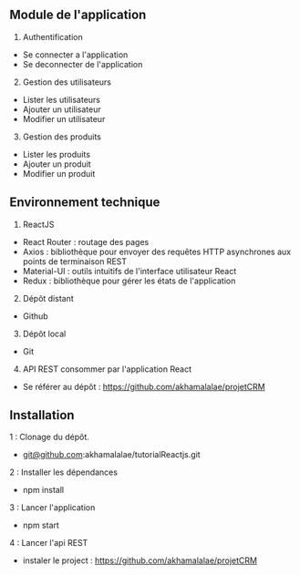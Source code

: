 ## Module de l'application
  1. Authentification
  - Se connecter a l'application
  - Se deconnecter de l'application

  2. Gestion des utilisateurs
  - Lister les utilisateurs
  - Ajouter un utilisateur
  - Modifier un utilisateur

 3. Gestion des produits
  - Lister les produits
  - Ajouter un produit
  - Modifier un produit


## Environnement technique

1. ReactJS
  - React Router : routage des pages
  - Axios : bibliothèque pour envoyer des requêtes HTTP asynchrones aux points de terminaison REST
  - Material-UI : outils intuitifs de l'interface utilisateur React
  - Redux : bibliothèque pour gérer les états de l'application

2. Dépôt distant
  - Github

3. Dépôt local
  - Git

4. API REST consommer par l'application React
  - Se référer au dépôt : https://github.com/akhamalalae/projetCRM


## Installation

1 : Clonage du dépôt.
  - git@github.com:akhamalalae/tutorialReactjs.git

2 : Installer les dépendances
  - npm install

3 : Lancer l'application
  - npm start

4 : Lancer l'api REST
  - instaler le project : https://github.com/akhamalalae/projetCRM
